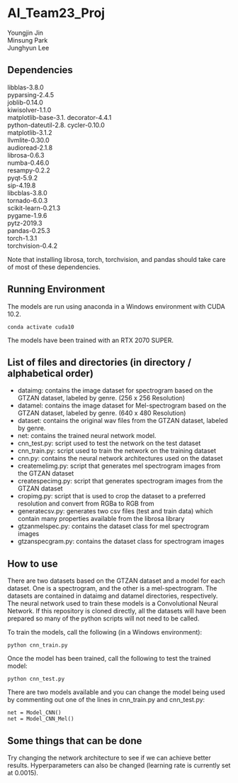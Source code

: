 # AI_Team23_Proj
Youngjin Jin  
Minsung Park  
Junghyun Lee  

## Dependencies
libblas-3.8.0        
pyparsing-2.4.5      
joblib-0.14.0        
kiwisolver-1.1.0     
matplotlib-base-3.1. 
decorator-4.4.1      
python-dateutil-2.8. 
cycler-0.10.0        
matplotlib-3.1.2     
llvmlite-0.30.0      
audioread-2.1.8      
librosa-0.6.3        
numba-0.46.0         
resampy-0.2.2        
pyqt-5.9.2           
sip-4.19.8           
libcblas-3.8.0      
tornado-6.0.3        
scikit-learn-0.21.3  
pygame-1.9.6  
pytz-2019.3     
pandas-0.25.3     
torch-1.3.1  
torchvision-0.4.2  

Note that installing librosa, torch, torchvision, and pandas should take care of most of these dependencies.  

## Running Environment
The models are run using anaconda in a Windows environment with CUDA 10.2.  
```
conda activate cuda10
```
The models have been trained with an RTX 2070 SUPER.  

## List of files and directories (in directory / alphabetical order)
- dataimg: contains the image dataset for spectrogram based on the GTZAN dataset, labeled by genre. (256 x 256 Resolution)
- datamel: contains the image dataset for Mel-spectrogram based on the GTZAN dataset, labeled by genre. (640 x 480 Resolution)
- dataset: contains the original wav files from the GTZAN dataset, labeled by genre.
- net: contains the trained neural network model.
- cnn_test.py: script used to test the network on the test dataset
- cnn_train.py: script used to train the network on the training dataset
- cnn.py: contains the neural network architectures used on the dataset
- createmelimg.py: script that generates mel spectrogram images from the GTZAN dataset
- createspecimg.py: script that generates spectrogram images from the GTZAN dataset
- cropimg.py: script that is used to crop the dataset to a preferred resolution and convert from RGBa to RGB from
- generatecsv.py: generates two csv files (test and train data) which contain many properties available from the librosa library
- gtzanmelspec.py: contains the dataset class for mel spectrogram images
- gtzanspecgram.py: contains the dataset class for spectrogram images

## How to use
There are two datasets based on the GTZAN dataset and a model for each dataset. One is a spectrogram, and the other is a mel-spectrogram. The datasets are contained in dataimg and datamel directories, respectively. The neural network used to train these models is a Convolutional Neural Network. If this repository is cloned directly, all the datasets will have been prepared so many of the python scripts will not need to be called.  

To train the models, call the following (in a Windows environment):
```
python cnn_train.py
```

Once the model has been trained, call the following to test the trained model:
```
python cnn_test.py
```

There are two models available and you can change the model being used by commenting out one of the lines in cnn_train.py and cnn_test.py:
```
net = Model_CNN()
net = Model_CNN_Mel()
```

## Some things that can be done
Try changing the network architecture to see if we can achieve better results. Hyperparameters can also be changed (learning rate is currently set at 0.0015).